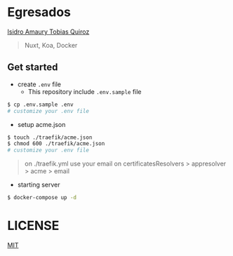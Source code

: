 # Egresados

[Isidro Amaury Tobias Quiroz](mailto:contact@amaurytq.dev)

> Nuxt, Koa, Docker

## Get started

- create `.env` file
  - This repository include `.env.sample` file

```bash
$ cp .env.sample .env
# customize your .env file
```

- setup acme.json

```bash
$ touch ./traefik/acme.json
$ chmod 600 ./traefik/acme.json
# customize your .env file
```

> on ./traefik.yml use your email on certificatesResolvers > appresolver > acme > email

- starting server

```bash
$ docker-compose up -d
```

# LICENSE

[MIT](LICENSE)
